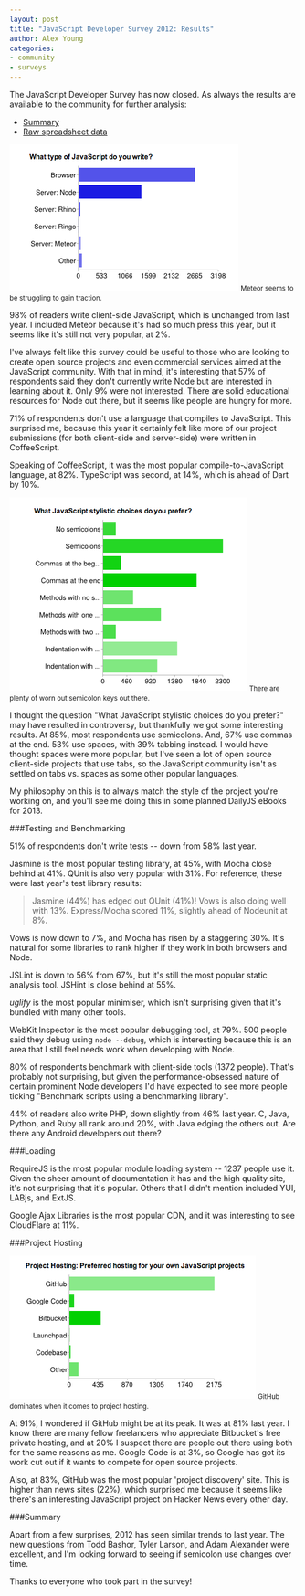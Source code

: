 ```yaml
---
layout: post
title: "JavaScript Developer Survey 2012: Results"
author: Alex Young
categories:
- community
- surveys
---
```


The JavaScript Developer Survey has now closed.  As always the results are available to the community for further analysis:

* [Summary](http://dailyjs.com/files/2012-survey-summary.pdf)
* [Raw spreadsheet data](https://docs.google.com/spreadsheet/ccc?key=0AooyU9-5EwIVdFNDeGZEUTZUZ1ctY0Q2WFZnOVlBV3c)

<div class="image">
  <img src="/images/posts/survey-2012-type.png" alt="" />
  <small>Meteor seems to be struggling to gain traction.</small>
</div>

98% of readers write client-side JavaScript, which is unchanged from last year.  I included Meteor because it's had so much press this year, but it seems like it's still not very popular, at 2%.

I've always felt like this survey could be useful to those who are looking to create open source projects and even commercial services aimed at the JavaScript community.  With that in mind, it's interesting that 57% of respondents said they don't currently write Node but are interested in learning about it.  Only 9% were not interested.  There are solid educational resources for Node out there, but it seems like people are hungry for more.

71% of respondents don't use a language that compiles to JavaScript.  This surprised me, because this year it certainly felt like more of our project submissions (for both client-side and server-side) were written in CoffeeScript.

Speaking of CoffeeScript, it was the most popular compile-to-JavaScript language, at 82%.  TypeScript was second, at 14%, which is ahead of Dart by 10%.

<div class="image">
  <img src="/images/posts/survey-2012-style.png" alt="" />
  <small>There are plenty of worn out semicolon keys out there.</small>
</div>

I thought the question "What JavaScript stylistic choices do you prefer?" may have resulted in controversy, but thankfully we got some interesting results.  At 85%, most respondents use semicolons.  And, 67% use commas at the end.  53% use spaces, with 39% tabbing instead.  I would have thought spaces were more popular, but I've seen a lot of open source client-side projects that use tabs, so the JavaScript community isn't as settled on tabs vs. spaces as some other popular languages.

My philosophy on this is to always match the style of the project you're working on, and you'll see me doing this in some planned DailyJS eBooks for 2013.

###Testing and Benchmarking

51% of respondents don't write tests -- down from 58% last year.

Jasmine is the most popular testing library, at 45%, with Mocha close behind at 41%.  QUnit is also very popular with 31%.  For reference, these were last year's test library results:

> Jasmine (44%) has edged out QUnit (41%)!  Vows is also doing well with 13%.  Express/Mocha scored 11%, slightly ahead of Nodeunit at 8%.

Vows is now down to 7%, and Mocha has risen by a staggering 30%.  It's natural for some libraries to rank higher if they work in both browsers and Node.

JSLint is down to 56% from 67%, but it's still the most popular static analysis tool.  JSHint is close behind at 55%.

_uglify_ is the most popular minimiser, which isn't surprising given that it's bundled with many other tools.

WebKit Inspector is the most popular debugging tool, at 79%.  500 people said they debug using `node --debug`, which is interesting because this is an area that I still feel needs work when developing with Node.

80% of respondents benchmark with client-side tools (1372 people).  That's probably not surprising, but given the performance-obsessed nature of certain prominent Node developers I'd have expected to see more people ticking "Benchmark scripts using a benchmarking library".

44% of readers also write PHP, down slightly from 46% last year.  C, Java, Python, and Ruby all rank around 20%, with Java edging the others out.  Are there any Android developers out there?

###Loading

RequireJS is the most popular module loading system -- 1237 people use it.  Given the sheer amount of documentation it has and the high quality site, it's not surprising that it's popular.  Others that I didn't mention included YUI, LABjs, and ExtJS.

Google Ajax Libraries is the most popular CDN, and it was interesting to see CloudFlare at 11%.

###Project Hosting

<div class="image">
  <img src="/images/posts/survey-2012-hosting.png" alt="" />
  <small>GitHub dominates when it comes to project hosting.</small>
</div>

At 91%, I wondered if GitHub might be at its peak.  It was at 81% last year.  I know there are many fellow freelancers who appreciate Bitbucket's free private hosting, and at 20% I suspect there are people out there using both for the same reasons as me.  Google Code is at 3%, so Google has got its work cut out if it wants to compete for open source projects.

Also, at 83%, GitHub was the most popular 'project discovery' site.  This is higher than news sites (22%), which surprised me because it seems like there's an interesting JavaScript project on Hacker News every other day.

###Summary

Apart from a few surprises, 2012 has seen similar trends to last year.  The new questions from Todd Bashor, Tyler Larson, and Adam Alexander were excellent, and I'm looking forward to seeing if semicolon use changes over time.

Thanks to everyone who took part in the survey!

